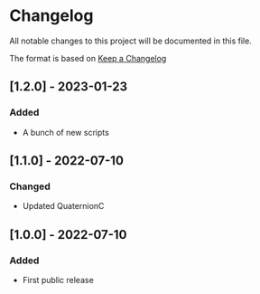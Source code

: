 # Changelog
All notable changes to this project will be documented in this file.

The format is based on [Keep a Changelog](https://keepachangelog.com/en/1.0.0/)

## [1.2.0] - 2023-01-23
### Added
- A bunch of new scripts

## [1.1.0] - 2022-07-10
### Changed
- Updated QuaternionC

## [1.0.0] - 2022-07-10
### Added
- First public release
